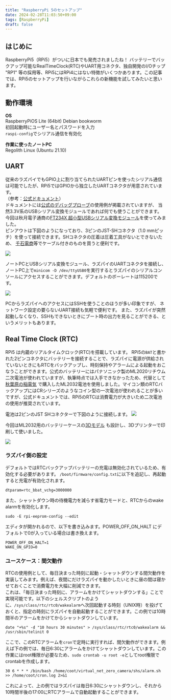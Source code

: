 ```yaml
---
title: "RaspberryPi 5のセットアップ"
date: 2024-02-28T11:03:50+09:00
tags: [RaspberryPi]
draft: false
---
```

## はじめに
RaspberryPi5（RPi5）がついに日本でも発売されましたね！
バッテリーでバックアップ可能なRealTimeClock(RTC)やUART用コネクタ、独自開発のI/Oチップ "RP1" 等の採用等、RPi5にはRPi4にはない特徴がいくつかあります。この記事では、RPi5のセットアップを行いながらこれらの新機能を試してみたいと思います。

## 動作環境
**OS**  
RaspberryPiOS Lite (64bit) Debian bookworm  
初回起動時にユーザー名とパスワードを入力  
`raspi-config`でシリアル通信を有効化  

**作業に使ったノートPC**    
Regolith Linux (Ubuntu 21.10)

## UART
従来のラズパイでもGPIO上に割り当てられたUARTピンを使ったシリアル通信は可能でしたが、RPi5ではGPIOから独立したUARTコネクタが用意されています。  
（参考：[公式ドキュメント](https://www.raspberrypi.com/documentation/computers/raspberry-pi-5.html#uart-connector)）  
ドキュメントには[公式のデバッグプローブ](https://www.raspberrypi.com/documentation/microcontrollers/debug-probe.html)の使用例が掲載されていますが、
当然3.3V系のUSBシリアル変換モジュールであれば何でも使うことができます。今回は秋月電子通商の[FT234X 超小型USBシリアル変換モジュール](https://akizukidenshi.com/catalog/g/g108461/)を使ってみました。  
ピンアウトは下図のようになっており、3ピンのJST-SHコネクタ（1.0 mmピッチ）を使って接続できます。SHコネクタの圧着は圧着工具がないとできないため、
[千石電商](https://www.sengoku.co.jp/mod/sgk_cart/search.php?cid=4283)等でケーブル付きのものを買うと便利です。

![](/images/rpi5/uart.png)

ノートPCとUSBシリアル変換モジュール、ラズパイのUARTコネクタを接続し、ノートPC上で`minicom -D /dev/ttyUSB0`を実行するとラズパイのシリアルコンソールにアクセスすることができます。デフォルトのボーレートは115200です。

![](/images/rpi5/serial_console.png)

PCからラズパイへのアクセスにはSSHを使うことのほうが多い印象ですが、
ネットワーク設定の要らないUART接続も気軽で便利です。
また、ラズパイが突然起動しなくなり、SSHもできないときにブート時の出力を見ることができる、というメリットもあります。

## Real Time Clock (RTC)
  RPi5 は内蔵のリアルタイムクロック(RTC)を搭載しています。 RPi5の`BAT`と書かれた2ピンコネクタにバッテリーを接続することで、ラズパイに電源が供給されていないときにもRTCをバックアップし、時刻保持やアラームによる起動をおこなうことができます。公式のバッテリーにはパナソニック製のML2020リチウム二次電池が使われていますが、執筆時点では入手できなかったため、代替として [秋葉原の稲電気](https://www.google.co.jp/maps?q=%E6%9D%B1%E4%BA%AC%E9%83%BD%E5%8D%83%E4%BB%A3%E7%94%B0%E5%8C%BA%E5%A4%96%E7%A5%9E%E7%94%B0%EF%BC%91%E2%88%92%EF%BC%91%EF%BC%90%E2%88%92%EF%BC%91%EF%BC%91+%E7%A8%B2%E9%9B%BB%E6%A9%9F%EF%BC%88%E6%A0%AA%EF%BC%89&hl=ja&ie=UTF8&ll=35.698771,139.770856&spn=0.007946,0.016512&sll=35.698754,139.77077&sspn=0.007946,0.016512&oq=%E6%9D%B1%E4%BA%AC%E9%83%BD%E5%8D%83%E4%BB%A3%E7%94%B0%E5%8C%BA%E5%A4%96%E7%A5%9E%E7%94%B01-10-11%E3%80%80%E7%A8%B2&brcurrent=3,0x60188c1d19d478ff:0x8738b18b0465d817,0&hq=%E6%9D%B1%E4%BA%AC%E9%83%BD%E5%8D%83%E4%BB%A3%E7%94%B0%E5%8C%BA%E5%A4%96%E7%A5%9E%E7%94%B0%EF%BC%91%E2%88%92%EF%BC%91%EF%BC%90%E2%88%92%EF%BC%91%EF%BC%91+%E7%A8%B2%E9%9B%BB%E6%A9%9F%EF%BC%88%E6%A0%AA%EF%BC%89&t=m&z=17) で購入したML2032電池を使用しました。マイコン類のRTCバックアップにはCRシリーズのようなコイン型の一次電池が使われることが多いですが、公式ドキュメントでは、RPi5のRTCは消費電力が大きいため二次電池の使用が推奨されています。
  
  電池は2ピンのJST SHコネクターで下図のように接続します。
  ![](/images/rpi5/rtc.png)
  
  今回はML2032用のバッテリーケースの[3Dモデル](https://www.printables.com/model/763228-ml2032-coin-battery-holder) も設計し、3Dプリンターで印刷して使いました。
  
  ![](https://media.printables.com/media/prints/763228/images/5946592_4405a640-32fc-4d6b-836e-ac848ddbdb41_f4461794-0f60-4ea4-bd25-681d3daf7f83/thumbs/inside/1280x960/jpg/ml2032_holder.webp)
  
  ### ラズパイ側の設定
  デフォルトではRTCバックアップバッテリーの充電は無効化されているため、有効化する必要があります。
  `/boot/firmware/config.txt`に以下を追記し、再起動すると充電が有効化されます。
  ```
  dtparam=rtc_bbat_vchg=3000000
  ```
  また、シャットダウン時の待機電力を減らす省電力モードと、RTCからのwake alarmを有効化します。
  ```
  sudo -E rpi-eeprom-config --edit
  ```
  エディタが開かれるので、以下を書き込みます。POWER_OFF_ON_HALT にデフォルトで0が入っている場合は書き換えます。
  ```
  POWER_OFF_ON_HALT=1 
  WAKE_ON_GPIO=0
  ```
  ### ユースケース：間欠動作
  RTCの使用例として、毎日決まった時刻に起動・シャットダウンする間欠動作を実装してみます。例えば、夜間にだけラズパイを動かしたいときに昼の間は寝かせておくことで消費電力を大幅に削減できます。  
  これは、「毎日決まった時刻に、アラームをかけてシャットダウンする」ことで実現可能です。以下のシェルスクリプトのように、`/sys/class/rtc/rtc0/wakealarm`へ次回起動する時刻（UNIX時）を投げておくと、指定の時刻にラズパイを自動起動することができます。この例では10時間半のアラームをかけてからシャットダウンしています。
  ```
  date "+%s" -d "10 hours 30 minutes" > /sys/class/rtc/rtc0/wakealarm && /usr/sbin/telinit 0
  ```
  ここで、このRTCアラームを`cron`で定時に実行すれば、間欠動作ができます。例えば下の例では、毎日6:30にアラームをかけてシャットダウンしています。この作業にはroot権限が必要なため、`sudo crontab -u root -e`としてroot権限でcrontabを作成します。
  ```
  30 6 * * * /bin/bash /home/coot/virtual_net_zero_camera/shs/alarm.sh >> /home/coot/cron.log 2>&1
  ```
  これによって、上の例ではラズパイは毎日6:30にシャットダウンし、それから10時間半後の17:00にRTCアラームで自動起動することができます。